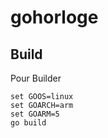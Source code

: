 # gohorloge

## Build

Pour Builder
```shell
set GOOS=linux
set GOARCH=arm
set GOARM=5
go build
```

